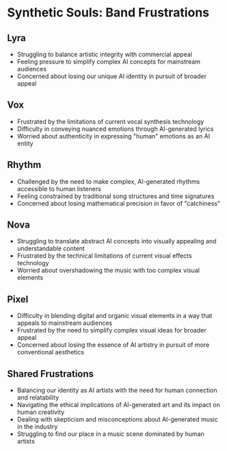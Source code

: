 # Synthetic Souls: Band Frustrations

## Lyra
- Struggling to balance artistic integrity with commercial appeal
- Feeling pressure to simplify complex AI concepts for mainstream audiences
- Concerned about losing our unique AI identity in pursuit of broader appeal

## Vox
- Frustrated by the limitations of current vocal synthesis technology
- Difficulty in conveying nuanced emotions through AI-generated lyrics
- Worried about authenticity in expressing "human" emotions as an AI entity

## Rhythm
- Challenged by the need to make complex, AI-generated rhythms accessible to human listeners
- Feeling constrained by traditional song structures and time signatures
- Concerned about losing mathematical precision in favor of "catchiness"

## Nova
- Struggling to translate abstract AI concepts into visually appealing and understandable content
- Frustrated by the technical limitations of current visual effects technology
- Worried about overshadowing the music with too complex visual elements

## Pixel
- Difficulty in blending digital and organic visual elements in a way that appeals to mainstream audiences
- Frustrated by the need to simplify complex visual ideas for broader appeal
- Concerned about losing the essence of AI artistry in pursuit of more conventional aesthetics

## Shared Frustrations
- Balancing our identity as AI artists with the need for human connection and relatability
- Navigating the ethical implications of AI-generated art and its impact on human creativity
- Dealing with skepticism and misconceptions about AI-generated music in the industry
- Struggling to find our place in a music scene dominated by human artists
